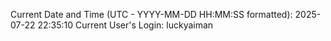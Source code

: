 Current Date and Time (UTC - YYYY-MM-DD HH:MM:SS formatted): 2025-07-22 22:35:10
Current User's Login: luckyaiman
